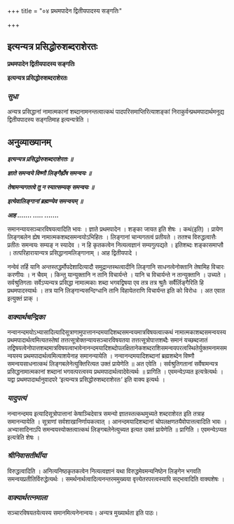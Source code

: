 +++
title = "०४ प्रथमपादेन द्वितीयपादस्य सङ्गतिः"

+++


## इत्यन्यत्र प्रसिद्धोरुशब्दराशेरतः

**प्रथमपादेन द्वितीयपादस्य सङ्गतिः**

**इत्यन्यत्र प्रसिद्धोरुशब्दराशेरतः**

### ***सुधा***

अन्यत्र प्रसिद्धानां नामात्मकानां शब्दानामनन्तत्वात्कथं पादपरिसमाप्तिरित्याशङ्कां निराकुर्वन्प्रथमपादार्थमनूद्य द्वितीयपादस्य सङ्गतिमाह इत्यन्यत्रेति ।

## **अनुव्याख्यानम्**

***इत्यन्यत्र प्रसिद्धोरुशब्दराशेरतः ॥***

***ज्ञाते समन्वये विष्णौ लिङ्गैर्ह्येष समन्वयः ॥***

***तेषामन्यगतत्वे तु न स्यात्सम्यक् समन्वयः ॥***

***इत्येवालिङ्गानां ब्रह्मण्येव समन्वयम् ॥***

***आह ....... ..... .......***

समानन्यायसञ्चारविषयत्वादिति भावः । ज्ञाते प्रथमपादेन । शङ्का जायत इति शेषः । कथं(इति) । प्रायेण लिङ्गबलेन ह्येष नामात्मकशब्दसमन्वयोऽभिहितः । लिङ्गानां चान्यगतत्वं प्रतीयते । ततश्च विरुद्धत्वात्तैः प्रतीतः समन्वयः सम्यङ् न स्यादेव । न हि कृतकत्वेन नित्यत्वज्ञानं सम्यगुत्पद्यते । इतिशब्दः शङ्कासमाप्तौ । तत्परिहारायान्यत्र प्रसिद्धानामलिङ्गानाम् । आह द्वितीयपादे ।

नन्वेवं तर्हि यानि अन्तस्तद्धर्मोपदेशादित्यादौ समुद्रान्तस्थत्वादीनि लिङ्गानि साधनत्वेनोक्तानि तेषामिह विचारः करणीयः । न चैवम् । किन्तु यान्युक्तानि न तानि विचार्यन्ते । यानि च विचार्यन्ते न तान्युक्तानि । उच्यते । सर्वश्रुतिगताः सर्वेऽप्यन्यत्र प्रसिद्धा नामात्मकाः शब्दा भगवद्विषया एव तत्र तत्र श्रुतैः सर्वैर्लिङ्गैरिति हि प्रथमपादस्यार्थः । तत्र यानि लिङ्गान्यसन्दिग्धानि तानि विहायेतराणि विचार्यन्त इति को विरोधः । अत एवात इत्युक्तं प्राक् ।

### ***वाक्यार्थचन्द्रिका***

नन्वानन्दमयोऽभ्यासादित्यादिसूत्राणामुपात्तानन्दमयादिशब्दसमन्वयमात्रविषयत्वात्कथं नामात्मकाशब्दसमन्वयस्य प्रथमपादार्थत्वमित्यतस्तेषां तत्तत्सूत्रोक्तन्यायसञ्चारविषयतया तत्तत्सूत्रोपात्तशब्दैः समानं यच्छब्दजातं तद्विषयत्वेनोपात्तशब्दमात्रविषयत्वाभावेनानन्दमयादिशब्दोपलक्षितानेकशब्दराशिसमन्वयपरत्वस्थितेर्युक्तमनामसमन्वयस्य प्रथमपादार्थत्वमित्याशयेनाह समानन्यायेति । नन्वानन्दमयादिशब्दानां ब्रह्मशब्देन विष्णौ समन्वयसाधनात्कथं लिङ्गबलेनेत्युक्तिरित्यत उक्तं प्रायेणेति ॥ अत एवेति । सर्वश्रुतिगतानां सर्वेषामन्यत्र प्रसिद्धनामात्मकानां शब्दानां भगवत्परत्वस्य प्रथमपादार्थत्वादेवेत्यर्थः ॥ प्रागिति । एवमन्येऽप्यत इत्यत्रेत्यर्थः । यद्वा प्रथमपादार्थानुवादपरे ‘इत्यन्यत्र प्रसिद्धोरुशब्दराशेरतः’ इति वाक्य इत्यर्थः ।

### ***यादुपत्यं***

नन्वानन्दमय इत्यादिसूत्रोपात्तानां केषाञ्चिदेवात्र समन्यो ज्ञातस्तत्कथमुच्यते शब्दराशेरत इति तत्राह समानन्यायेति । सूत्राणां सर्वशाखानिर्णायकत्वात् । आनन्दमयादिशब्दानां चोपलक्षणतयैवोपात्तत्वादिति भावः । अभ्यासादिनाऽपि समन्वयस्योक्तत्वात्कथं लिङ्गबलेनेत्युच्यत इत्यत उक्तं प्रायेणेति ॥ प्रागिति । एवमन्येऽप्यत इत्यत्रेति शेषः ।

### ***श्रीनिवासतीर्थीया***

विरुद्धत्वादिति । अनित्यनिष्ठकृतकत्वेन नित्यत्वज्ञानं यथा विरुद्धमेवमन्यनिष्ठेन लिङ्गेन भगवति समन्वयप्रतीतिर्विरुद्धेत्यर्थः । समर्थनार्थत्वादित्यनन्तरममुख्यया वृत्त्येतरपरत्वस्यापि सद्भावादिति वाक्यशेषः ।

### ***वाक्यार्थरत्नमाला***

सञ्चारविषयतयेत्यस्य समानमित्यनेनान्वयः। अन्यत्र मुख्यार्थता इति पाठः।

